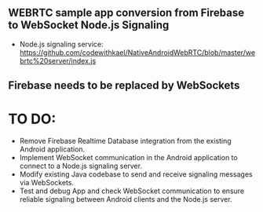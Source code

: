 
 ## WEBRTC sample app conversion from Firebase to WebSocket Node.js Signaling

* Node.js signaling service: https://github.com/codewithkael/NativeAndroidWebRTC/blob/master/webrtc%20server/index.js

## Firebase needs to be replaced by WebSockets

# TO DO:

- Remove Firebase Realtime Database integration from the existing Android application.
- Implement WebSocket communication in the Android application to connect to a Node.js signaling server.
- Modify existing Java codebase to send and receive signaling messages via WebSockets.
- Test and debug App and check WebSocket communication to ensure reliable signaling between Android clients and the Node.js server.
